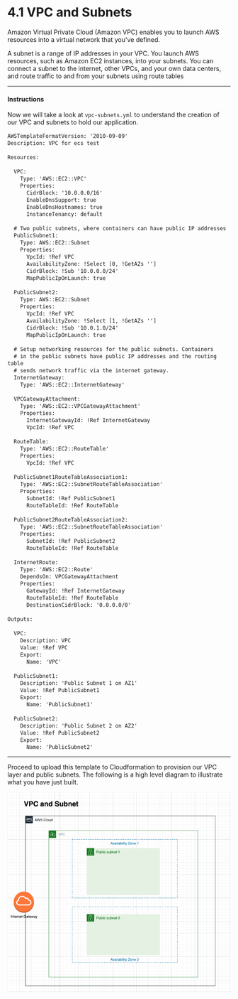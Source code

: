 # 4.1 VPC and Subnets

Amazon Virtual Private Cloud (Amazon VPC) enables you to launch AWS resources into a virtual network that you've defined.

A subnet is a range of IP addresses in your VPC. You launch AWS resources, such as Amazon EC2 instances, into your subnets. You can connect a subnet to the internet, other VPCs, and your own data centers, and route traffic to and from your subnets using route tables

---
#### Instructions

Now we will take a look at `vpc-subnets.yml` to understand the creation of our VPC and subnets to hold our application.

```
AWSTemplateFormatVersion: '2010-09-09'
Description: VPC for ecs test

Resources:

  VPC:
    Type: 'AWS::EC2::VPC'
    Properties:
      CidrBlock: '10.0.0.0/16'
      EnableDnsSupport: true
      EnableDnsHostnames: true
      InstanceTenancy: default
  
  # Two public subnets, where containers can have public IP addresses
  PublicSubnet1:
    Type: AWS::EC2::Subnet
    Properties:
      VpcId: !Ref VPC
      AvailabilityZone: !Select [0, !GetAZs '']
      CidrBlock: !Sub '10.0.0.0/24'
      MapPublicIpOnLaunch: true

  PublicSubnet2:
    Type: AWS::EC2::Subnet
    Properties:
      VpcId: !Ref VPC
      AvailabilityZone: !Select [1, !GetAZs '']
      CidrBlock: !Sub '10.0.1.0/24'
      MapPublicIpOnLaunch: true

  # Setup networking resources for the public subnets. Containers
  # in the public subnets have public IP addresses and the routing table
  # sends network traffic via the internet gateway.
  InternetGateway:
    Type: 'AWS::EC2::InternetGateway'

  VPCGatewayAttachment:
    Type: 'AWS::EC2::VPCGatewayAttachment'
    Properties:
      InternetGatewayId: !Ref InternetGateway
      VpcId: !Ref VPC
  
  RouteTable:
    Type: 'AWS::EC2::RouteTable'
    Properties:
      VpcId: !Ref VPC
  
  PublicSubnet1RouteTableAssociation1:
    Type: 'AWS::EC2::SubnetRouteTableAssociation'
    Properties:
      SubnetId: !Ref PublicSubnet1
      RouteTableId: !Ref RouteTable
  
  PublicSubnet2RouteTableAssociation2:
    Type: 'AWS::EC2::SubnetRouteTableAssociation'
    Properties:
      SubnetId: !Ref PublicSubnet2
      RouteTableId: !Ref RouteTable
  
  InternetRoute:
    Type: 'AWS::EC2::Route'
    DependsOn: VPCGatewayAttachment
    Properties:
      GatewayId: !Ref InternetGateway
      RouteTableId: !Ref RouteTable
      DestinationCidrBlock: '0.0.0.0/0'

Outputs:

  VPC:
    Description: VPC
    Value: !Ref VPC
    Export:
      Name: 'VPC'
  
  PublicSubnet1:
    Description: 'Public Subnet 1 on AZ1'
    Value: !Ref PublicSubnet1
    Export:
      Name: 'PublicSubnet1'
  
  PublicSubnet2:
    Description: 'Public Subnet 2 on AZ2'
    Value: !Ref PublicSubnet2
    Export:
      Name: 'PublicSubnet2'
```
---

Proceed to upload this template to Cloudformation to provision our VPC layer and public subnets. The following is a high level diagram to illustrate what you have just built.

![vpc-subnet](../../static/img/vpc-subnets.png)
